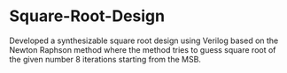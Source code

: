 # Square-Root-Design
Developed a synthesizable square root design using Verilog based on the Newton Raphson method where the method tries to guess square root of the given number 8 iterations starting from the MSB.
